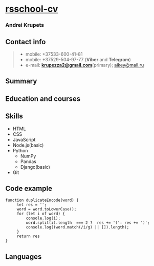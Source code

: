 # __[rsschool-cv]()__

### __Andrei Krupets__

## __Contact info__
>- mobile: +37533-600-41-81
  >- mobile: +37529-504-97-77 (**Viber** and **Telegram**)
  >- e-mail: **krupezza2@gmail.com**(primary); aikey@mail.ru

## __Summary__


## __Education and courses__


## __Skills__
   * HTML
   * CSS
   * JavaScript
   * Node.js(basic)
   * Python
      + NumPy
      + Pandas
      + Django(basic)
   * Git

## __Code example__

```
function duplicateEncode(word) {
     let res = '';
     word = word.toLowerCase();
     for (let i of word) {
         console.log(i);
         word.split(i).length  === 2 ?  res += '(': res += ')';
         console.log((word.match(/i/g) || []).length);
     }
     return res
}

```

## __Languages__

